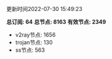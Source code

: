 更新时间2022-07-30 15:49:23

**总订阅: 64**
**总节点: 8163**
**有效节点: 2349**
- v2ray节点: 1656
- trojan节点: 130
- ss节点: 563
